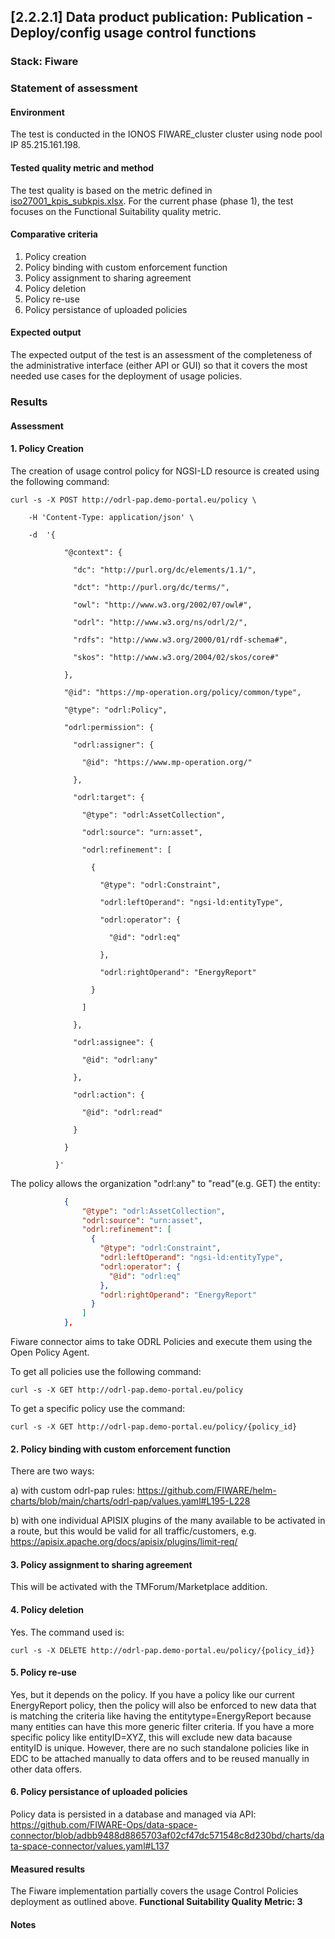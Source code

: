 ## [2.2.2.1] Data product publication: Publication - Deploy/config usage control functions
### Stack: Fiware

### Statement of assessment
#### Environment

The test is conducted in the IONOS FIWARE_cluster cluster using node pool IP 85.215.161.198.

#### Tested quality metric and method

The test quality is based on the metric defined in [iso27001_kpis_subkpis.xlsx](../../../../../design_decisions/background_info/iso27001_kpis_subkpis.xlsx). For the current phase (phase 1), the test focuses on the Functional Suitability quality metric.

#### Comparative criteria 

1. Policy creation
2. Policy binding with custom enforcement function
3. Policy assignment to sharing agreement
4. Policy deletion
5. Policy re-use 
6. Policy persistance of uploaded policies

#### Expected output

The expected output of the test is an assessment of the completeness of the administrative interface (either API or GUI) so that it covers the most needed use cases for the deployment of usage policies.

### Results
#### Assessment

#### 1. Policy Creation

The creation of usage control policy for NGSI-LD resource is created using the following command: 

```
curl -s -X POST http://odrl-pap.demo-portal.eu/policy \

    -H 'Content-Type: application/json' \

    -d  '{

            "@context": {

              "dc": "http://purl.org/dc/elements/1.1/",

              "dct": "http://purl.org/dc/terms/",

              "owl": "http://www.w3.org/2002/07/owl#",

              "odrl": "http://www.w3.org/ns/odrl/2/",

              "rdfs": "http://www.w3.org/2000/01/rdf-schema#",

              "skos": "http://www.w3.org/2004/02/skos/core#"

            },

            "@id": "https://mp-operation.org/policy/common/type",

            "@type": "odrl:Policy",

            "odrl:permission": {

              "odrl:assigner": {

                "@id": "https://www.mp-operation.org/"

              },

              "odrl:target": {

                "@type": "odrl:AssetCollection",

                "odrl:source": "urn:asset",

                "odrl:refinement": [

                  {

                    "@type": "odrl:Constraint",

                    "odrl:leftOperand": "ngsi-ld:entityType",

                    "odrl:operator": {

                      "@id": "odrl:eq"

                    },

                    "odrl:rightOperand": "EnergyReport"

                  }

                ]

              },

              "odrl:assignee": {

                "@id": "odrl:any"

              },

              "odrl:action": {

                "@id": "odrl:read"

              }

            }

          }'
```

The policy allows the organization "odrl:any" to "read"(e.g. GET) the entity:
```json
            {
                "@type": "odrl:AssetCollection",
                "odrl:source": "urn:asset",
                "odrl:refinement": [
                  {
                    "@type": "odrl:Constraint",
                    "odrl:leftOperand": "ngsi-ld:entityType",
                    "odrl:operator": {
                      "@id": "odrl:eq"
                    },
                    "odrl:rightOperand": "EnergyReport"
                  }
                ]
            },
```

Fiware connector aims to take ODRL Policies and execute them using the Open Policy Agent.


To get all policies use the following command:

    curl -s -X GET http://odrl-pap.demo-portal.eu/policy



To get a specific policy use the command:

    curl -s -X GET http://odrl-pap.demo-portal.eu/policy/{policy_id}

#### 2. Policy binding with custom enforcement function

There are two ways:

a) with custom odrl-pap rules: https://github.com/FIWARE/helm-charts/blob/main/charts/odrl-pap/values.yaml#L195-L228

b) with one individual APISIX plugins of the many available to be activated in a route, but this would be valid for all traffic/customers, e.g.  https://apisix.apache.org/docs/apisix/plugins/limit-req/

#### 3. Policy assignment to sharing agreement
This will be activated with the TMForum/Marketplace addition. 



#### 4. Policy deletion

Yes. The command used is: 

    curl -s -X DELETE http://odrl-pap.demo-portal.eu/policy/{policy_id}}


#### 5. Policy re-use
Yes, but it depends on the policy. If you have a policy like our current EnergyReport policy, then the policy will also be enforced to new data that is matching the criteria like having the entitytype=EnergyReport because many entities can have this more generic filter criteria. If you have a more specific policy like entityID=XYZ, this will exclude new data bacause entityID is unique. 
However, there are no such standalone policies like in EDC to be attached manually to data offers and to be reused manually in other data offers. 

#### 6. Policy persistance of uploaded policies
Policy data is persisted in a database and managed via API:
https://github.com/FIWARE-Ops/data-space-connector/blob/adbb9488d8865703af02cf47dc571548c8d230bd/charts/data-space-connector/values.yaml#L137

#### Measured results
The Fiware implementation partially covers the usage Control Policies deployment as outlined above.
**Functional Suitability Quality Metric: 3**
#### Notes
